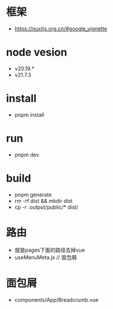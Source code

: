 # 框架
- https://nuxtjs.org.cn/#google_vignette

# node vesion
- v20.19.*
- v21.7.3

# install
- pnpm install

# run
- pnpm dev

# build
- pnpm generate
- rm -rf dist && mkdir dist
- cp -r .output/public/* dist/

# 路由
- 就是pages下面的路径去掉vue
- useMenuMeta.js // 面包屑

# 面包屑
- components/App/Breadcrumb.vue